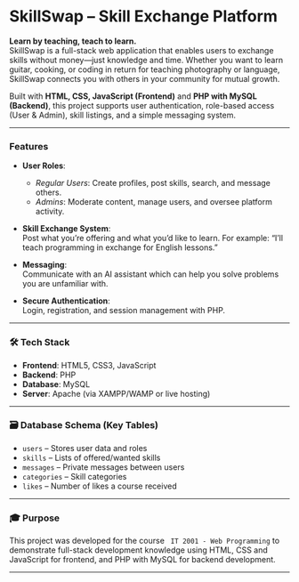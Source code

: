 # SkillSwap – Skill Exchange Platform

**Learn by teaching, teach to learn.**  
SkillSwap is a full-stack web application that enables users to exchange skills without money—just knowledge and time. Whether you want to learn guitar, cooking, or coding in return for teaching photography or language, SkillSwap connects you with others in your community for mutual growth.

Built with **HTML, CSS, JavaScript (Frontend)** and **PHP with MySQL (Backend)**, this project supports user authentication, role-based access (User & Admin), skill listings, and a simple messaging system.

---

### Features

- **User Roles**:  
  - *Regular Users*: Create profiles, post skills, search, and message others.  
  - *Admins*: Moderate content, manage users, and oversee platform activity.

- **Skill Exchange System**:  
  Post what you’re offering and what you’d like to learn. 
  For example: “I’ll teach programming in exchange for English lessons.”

- **Messaging**:  
  Communicate with an AI assistant which can help you solve problems you are unfamiliar with.

- **Secure Authentication**:  
  Login, registration, and session management with PHP.

---

### 🛠️ Tech Stack

- **Frontend**: HTML5, CSS3, JavaScript
- **Backend**: PHP
- **Database**: MySQL
- **Server**: Apache (via XAMPP/WAMP or live hosting)

---

### 🗃️ Database Schema (Key Tables)

- `users` – Stores user data and roles
- `skills` – Lists of offered/wanted skills
- `messages` – Private messages between users
- `categories` – Skill categories
- `likes` – Number of likes a course received

---

### 🎓 Purpose

This project was developed for the course ``` IT 2001 - Web Programming``` to demonstrate full-stack development knowledge using HTML, CSS and JavaScript for frontend, and PHP with MySQL for backend development.

---
